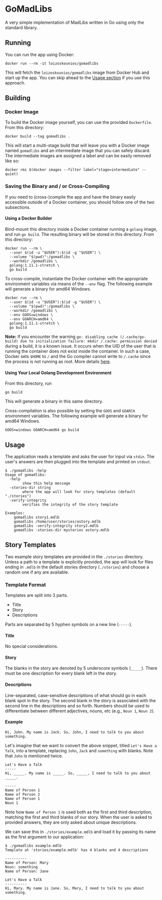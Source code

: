 # GoMadLibs

A very simple implementation of MadLibs written in Go using only the standard library.

## Running

You can run the app using Docker:

```shell
docker run --rm -it loizoskounios/gomadlibs
```

This will fetch the `loizoskounios/gomadlibs` image from Docker Hub and start up the app. You can skip ahead to the [Usage section](#usage) if you use this approach.

## Building

### Docker Image

To build the Docker image yourself, you can use the provided `Dockerfile`. From this directory:

```shell
docker build --tag gomadlibs .
```

This will start a multi-stage build that will leave you with a Docker image named `gomadlibs` and an intermediate image that you can safely discard. The intermediate images are assigned a label and can be easily removed like so:

```shell
docker rmi $(docker images --filter label="stage=intermediate" --quiet)
```

### Saving the Binary and / or Cross-Compiling

If you need to (cross-)compile the app and have the binary easily accessible outside of a Docker container, you should follow one of the two subsections.

#### Using a Docker Builder

Bind-mount this directory inside a Docker container running a `golang` image, and run `go build`. The resulting binary will be stored in this directory. From this directory:

```shell
docker run --rm \
  --user $(id -u "$USER"):$(id -g "$USER") \
  --volume "$(pwd)":/gomadlibs \
  --workdir /gomadlibs \
  golang:1.11.1-stretch \
  go build
```

To cross-compile, instantiate the Docker container with the appropriate environment variables via means of the `--env` flag. The following example will generate a binary for amd64 Windows.

```shell
docker run --rm \
  --user $(id -u "$USER"):$(id -g "$USER") \
  --volume "$(pwd)":/gomadlibs \
  --workdir /gomadlibs \
  --env GOOS=windows \
  --env GOARCH=amd64 \
  golang:1.11.1-stretch \
  go build
```

**Note:** If you encounter the warning `go: disabling cache (/.cache/go-build) due to initialization failure: mkdir /.cache: permission denied` during a build, it is a known issue. It occurs when the UID of the user that is running the container does not exist inside the container. In such a case, Docker sets `$HOME` to `/` and the Go compiler cannot write to `/.cache` since the process is not running as root. More details [here](https://go-review.googlesource.com/c/go/+/122487).

#### Using Your Local Golang Development Environment

From this directory, run

```shell
go build
```

This will generate a binary in this same directory.

Cross-compilation is also possible by setting the `GOOS` and `GOARCH` environment variables. The following example will generate a binary for amd64 Windows.

```shell
GOOS=windows GOARCH=amd64 go build
```

## Usage

The application reads a template and asks the user for input via `stdin`.
The user's answers are then plugged into the template and printed on `stdout`. 

```text
$ ./gomadlibs -help
Usage of gomadlibs:
  -help
        show this help message
  -stories-dir string
        where the app will look for story templates (default "./stories")
  -verify-integrity
        verifies the integrity of the story template

Examples:
    gomadlibs story1.mdlb
    gomadlibs /home/user/stories/astory.mdlb
    gomadlibs -verify-integrity story2.mdlb
    gomadlibs -stories-dir mystories astory.mdlb
```

## Story Templates

Two example story templates are provided in the `./stories` directory.
Unless a path to a template is explicitly provided, the app will look for files ending in `.mdlb` in the default stories directory (`./stories`) and choose a random one if any are available.

### Template Format

Templates are split into 3 parts.

* Title
* Story
* Descriptions

Parts are separated by 5 hyphen symbols on a new line (`-----`).

#### Title

No special considerations.

#### Story

The blanks in the story are denoted by 5 underscore symbols (`_____`). There must be one description for every blank left in the story.

#### Descriptions

Line-separated, case-sensitive descriptions of what should go in each blank spot in the story. The second blank in the story is associated with the second line in the descriptions and so forth. Numbers should be used to differentiate between different adjectives, nouns, etc (e.g., `Noun 1`, `Noun 2`).

#### Example

```text
Hi, John. My name is Jack. So, John, I need to talk to you about something.
```

Let's imagine that we want to convert the above snippet, titled `Let's Have a Talk`, into a template, replacing `John`, `Jack` and `something` with blanks. Note that `John` is mentioned twice.

```text
Let's Have a Talk
-----
Hi, _____. My name is _____. So, _____, I need to talk to you about _____.

-----
Name of Person 1
Name of Person 2
Name of Person 1
Noun 1
```

Note how `Name of Person 1` is used both as the first and third description, matching the first and third blanks of our story. When the user is asked to provided answers, they are only asked about unique descriptions.

We can save this in `./stories/example.mdlb` and load it by passing its name as the first argument to our application:

```text
$ ./gomadlibs example.mdlb
Template at 'stories/example.mdlb' has 4 blanks and 4 descriptions

----------
Name of Person: Mary
Noun: something
Name of Person: Jane

Let's Have a Talk
----------
Hi, Mary. My name is Jane. So, Mary, I need to talk to you about something.
```
